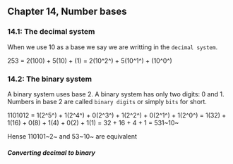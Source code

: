 ## Chapter 14, Number bases

### 14.1: The decimal system

When we use 10 as a base we say we are writting in the `decimal system`.

253 = 2(100) + 5(10) + (1)
= 2(10^2^) + 5(10^1^) + (10^0^)

### 14.2: The binary system

A binary system uses base 2. A binary system has only two digits: 0 and 1. Numbers in base 2 are called `binary digits` or simply `bits` for short.

1101012 = 1(2^5^) + 1(2^4^) + 0(2^3^) + 1(2^2^) + 0(2^1^) + 1(2^0^) = 1(32) + 1(16) + 0(8) + 1(4) + 0(2) + 1(1) = 32 + 16 + 4 + 1 = 531~10~

Hense 110101~2~ and 53~10~ are equivalent

<h5>Converting decimal to binary</h5>
